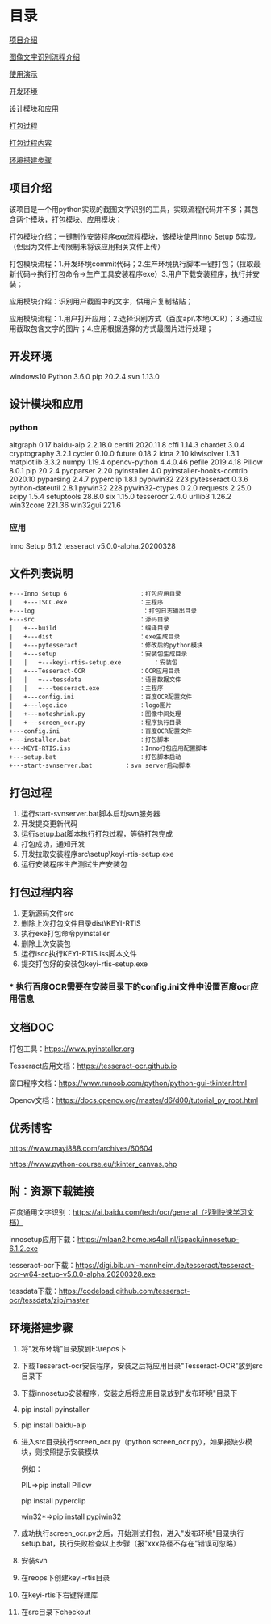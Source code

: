 # 目录
[项目介绍](#项目介绍)

[图像文字识别流程介绍](readmedir/文字识别学习分享.md)

[使用演示](readmedir/使用演示.md)

[开发环境](#开发环境)

[设计模块和应用](#设计模块和应用)

[打包过程](#打包过程)

[打包过程内容](#打包过程内容)

[环境搭建步骤](#环境搭建步骤)

## 项目介绍
该项目是一个用python实现的截图文字识别的工具，实现流程代码并不多；其包含两个模块，打包模块、应用模块；

打包模块介绍：一键制作安装程序exe流程模块，该模块使用Inno Setup 6实现。（但因为文件上传限制未将该应用相关文件上传）

打包模块流程：1.开发环境commit代码；2.生产环境执行脚本一键打包；（拉取最新代码->执行打包命令->生产工具安装程序exe）3.用户下载安装程序，执行并安装；

应用模块介绍：识别用户截图中的文字，供用户复制粘贴；

应用模块流程：1.用户打开应用；2.选择识别方式（百度api\本地OCR）；3.通过应用截取包含文字的图片；4.应用根据选择的方式最图片进行处理；



## 开发环境

windows10
Python 3.6.0
pip 20.2.4
svn 1.13.0

## 设计模块和应用

### python

altgraph                  0.17
baidu-aip                 2.2.18.0
certifi                   2020.11.8
cffi                      1.14.3
chardet                   3.0.4
cryptography              3.2.1
cycler                    0.10.0
future                    0.18.2
idna                      2.10
kiwisolver                1.3.1
matplotlib                3.3.2
numpy                     1.19.4
opencv-python             4.4.0.46
pefile                    2019.4.18
Pillow                    8.0.1
pip                       20.2.4
pycparser                 2.20
pyinstaller               4.0
pyinstaller-hooks-contrib 2020.10
pyparsing                 2.4.7
pyperclip                 1.8.1
pypiwin32                 223
pytesseract               0.3.6
python-dateutil           2.8.1
pywin32                   228
pywin32-ctypes            0.2.0
requests                  2.25.0
scipy                     1.5.4
setuptools                28.8.0
six                       1.15.0
tesserocr                 2.4.0
urllib3                   1.26.2
win32core                 221.36
win32gui                  221.6

### 应用

Inno Setup 6.1.2
tesseract v5.0.0-alpha.20200328

## 文件列表说明

```
+---Inno Setup 6					：打包应用目录
|	+---ISCC.exe					：主程序
+---log					  			 ：打包日志输出目录
+---src								：源码目录
|	+---build						：编译目录
|	+---dist 						：exe生成目录
|	+---pytesseract					：修改后的python模块
|	+---setup						：安装包生成目录
|	|	+---keyi-rtis-setup.exe			：安装包
|	+---Tesseract-OCR				：OCR应用目录
|	|	+---tessdata				：语言数据文件
|	|	+---tesseract.exe			：主程序
|	+---config.ini					：百度OCR配置文件
|	+---logo.ico					：logo图片
|	+---noteshrink.py				：图像中间处理
|	+---screen_ocr.py				：程序执行目录
+---config.ini						：百度OCR配置文件
+---installer.bat					：打包脚本
+---KEYI-RTIS.iss					：Inno打包应用配置脚本
+---setup.bat						：打包脚本启动
+---start-svnserver.bat			：svn server启动脚本
```

## 打包过程

1. 运行start-svnserver.bat脚本启动svn服务器
2. 开发提交更新代码
3. 运行setup.bat脚本执行打包过程，等待打包完成
4. 打包成功，通知开发
5. 开发拉取安装程序src\setup\keyi-rtis-setup.exe
6. 运行安装程序生产测试生产安装包

## 打包过程内容

1. 更新源码文件src
2. 删除上次打包文件目录dist\KEYI-RTIS
3. 执行exe打包命令pyinstaller
4. 删除上次安装包
5. 运行iscc执行KEYI-RTIS.iss脚本文件
6. 提交打包好的安装包keyi-rtis-setup.exe

### * 执行百度OCR需要在安装目录下的config.ini文件中设置百度ocr应用信息

## 文档DOC

打包工具：https://www.pyinstaller.org

Tesseract应用文档：https://tesseract-ocr.github.io

窗口程序文档：https://www.runoob.com/python/python-gui-tkinter.html

Opencv文档：https://docs.opencv.org/master/d6/d00/tutorial_py_root.html

## 优秀博客

https://www.mayi888.com/archives/60604

https://www.python-course.eu/tkinter_canvas.php

## 附：资源下载链接

百度通用文字识别：https://ai.baidu.com/tech/ocr/general（找到快速学习文档）

innosetup应用下载：https://mlaan2.home.xs4all.nl/ispack/innosetup-6.1.2.exe

tesseract-ocr下载：https://digi.bib.uni-mannheim.de/tesseract/tesseract-ocr-w64-setup-v5.0.0-alpha.20200328.exe

tessdata下载：https://codeload.github.com/tesseract-ocr/tessdata/zip/master

## 环境搭建步骤

1. 将"发布环境"目录放到E:\repos下

2. 下载Tesseract-ocr安装程序，安装之后将应用目录"Tesseract-OCR"放到src目录下

3. 下载innosetup安装程序，安装之后将应用目录放到"发布环境"目录下

4. pip install pyinstaller

5. pip install baidu-aip

6. 进入src目录执行screen_ocr.py（python screen_ocr.py），如果报缺少模块，则按照提示安装模块

   例如：

   PIL=>pip install Pillow

   pip install pyperclip

   win32*=>pip install pypiwin32

7. 成功执行screen_ocr.py之后，开始测试打包，进入"发布环境"目录执行setup.bat，执行失败检查以上步骤（报"xxx路径不存在"错误可忽略）

8. 安装svn

9. 在reops下创建keyi-rtis目录

10. 在keyi-rtis下右键将建库

11. 在src目录下checkout

